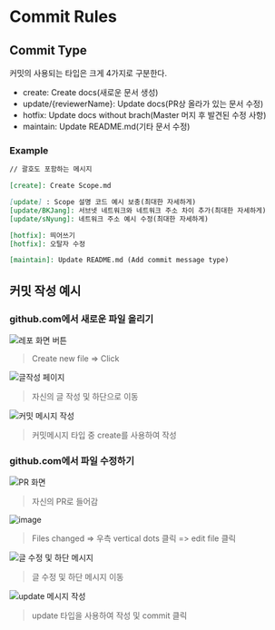 # Commit Rules

## Commit Type

커밋의 사용되는 타입은 크게 4가지로 구분한다.

- create: Create docs(새로운 문서 생성)
- update/{reviewerName}: Update docs(PR상 올라가 있는 문서 수정)
- hotfix: Update docs without brach(Master 머지 후 발견된 수정 사항)
- maintain: Update README.md(기타 문서 수정)

### Example

```md
// 괄호도 포함하는 메시지

[create]: Create Scope.md

[update] : Scope 설명 코드 예시 보충(최대한 자세하게)
[update/BKJang]: 서브넷 네트워크와 네트워크 주소 차이 추가(최대한 자세하게)
[update/sNyung]: 네트워크 주소 예시 수정(최대한 자세하게)

[hotfix]: 띄어쓰기
[hotfix]: 오탈자 수정

[maintain]: Update README.md (Add commit message type)
```

## 커밋 작성 예시

### github.com에서 새로운 파일 올리기

![레포 화면 버튼](https://user-images.githubusercontent.com/24274424/85224874-5199e680-b408-11ea-9ea5-f573d1fbe979.png)

> Create new file => Click

![글작성 페이지](https://user-images.githubusercontent.com/24274424/85224898-71310f00-b408-11ea-9079-31ed804861f6.png)

> 자신의 글 작성 및 하단으로 이동

![커밋 메시지 작성](https://user-images.githubusercontent.com/24274424/85224950-9f165380-b408-11ea-9cac-d5a00d61a1ff.png)

> 커밋메시지 타입 중 create를 사용하여 작성

### github.com에서 파일 수정하기

![PR 화면](https://user-images.githubusercontent.com/24274424/85225028-38456a00-b409-11ea-9c43-8cf821d15f2d.png)

> 자신의 PR로 들어감

![image](https://user-images.githubusercontent.com/24274424/85225044-54490b80-b409-11ea-83e3-4fbe1a8eff7e.png)

> Files changed => 우측 vertical dots 클릭 => edit file 클릭

![글 수정 및 하단 메시지](https://user-images.githubusercontent.com/24274424/85225071-865a6d80-b409-11ea-997c-bcfbf311cd6b.png)

> 글 수정 및 하단 메시지 이동

![update 메시지 작성](https://user-images.githubusercontent.com/24274424/85225088-9eca8800-b409-11ea-870c-b26a30fe36bf.png)

> update 타입을 사용하여 작성 및 commit 클릭
